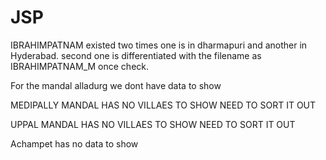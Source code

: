 # JSP

IBRAHIMPATNAM existed two times one is in dharmapuri and another in Hyderabad.
second one is differentiated with the filename as IBRAHIMPATNAM_M once check.

For the mandal alladurg we dont have data to show

MEDIPALLY MANDAL HAS NO VILLAES TO SHOW NEED TO SORT IT OUT

UPPAL MANDAL HAS NO VILLAES TO SHOW NEED TO SORT IT OUT

Achampet has no data to show
